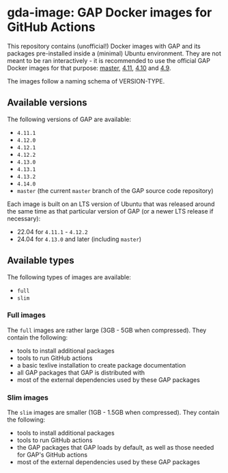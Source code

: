 # gda-image: GAP Docker images for GitHub Actions

This repository contains (unofficial!) Docker images with GAP and its packages pre-installed inside a (minimal) Ubuntu environment. They are not meant to be ran interactively - it is recommended to use the official GAP Docker images for that purpose: [master](https://github.com/gap-system/gap-docker-master), [4.11](https://github.com/gap-system/gap-docker-stable-4.11), [4.10](https://github.com/gap-system/gap-docker-stable-4.10) and [4.9](https://github.com/gap-system/gap-docker-stable-4.9).

The images follow a naming schema of VERSION-TYPE.

## Available versions

The following versions of GAP are available:
  - `4.11.1`
  - `4.12.0`
  - `4.12.1`
  - `4.12.2`
  - `4.13.0`
  - `4.13.1`
  - `4.13.2`
  - `4.14.0`
  - `master` (the current `master` branch of the GAP source code repository)

Each image is built on an LTS version of Ubuntu that was released around the same time as that particular version of GAP (or a newer LTS release if necessary):
  - 22.04 for `4.11.1` - `4.12.2`
  - 24.04 for `4.13.0` and later (including `master`)


## Available types

The following types of images are available:
  - `full`
  - `slim`

### Full images

The `full` images are rather large (3GB - 5GB when compressed). They contain the following:
  * tools to install additional packages
  * tools to run GitHub actions
  * a basic texlive installation to create package documentation
  * all GAP packages that GAP is distributed with
  * most of the external dependencies used by these GAP packages
  
### Slim images
  
The `slim` images are smaller (1GB - 1.5GB when compressed). They contain the following:
  * tools to install additional packages
  * tools to run GitHub actions
  * the GAP packages that GAP loads by default, as well as those needed for GAP's GitHub actions
  * most of the external dependencies used by these GAP packages
